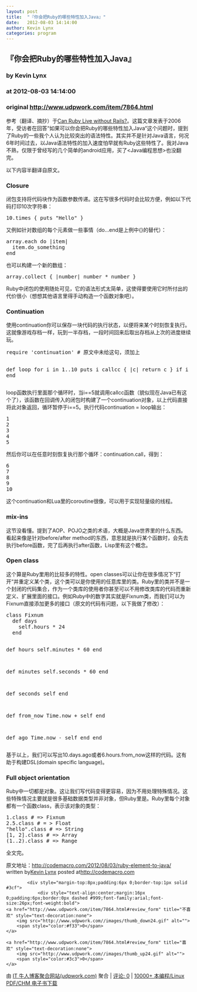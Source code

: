 ```yaml
---
layout: post
title:  "『你会把Ruby的哪些特性加入Java』"
date:   2012-08-03 14:14:00
author: Kevin Lynx
categories: program
---
```


## 『你会把Ruby的哪些特性加入Java』
### by Kevin Lynx
### at 2012-08-03 14:14:00
### original <http://www.udpwork.com/item/7864.html>

<p>参考（翻译、摘抄）于<a href="http://java.sys-con.com/node/251986">Can Ruby Live without Rails?</a>。这篇文章发表于2006年，受访者在回答“如果可以你会把Ruby的哪些特性加入Java“这个问题时，提到了Ruby的一些我个人认为比较突出的语法特性。其实并不是针对Java语言，何况6年时间过去，以Java语法特性的加入速度怕早就有Ruby这些特性了。我对Java不熟，仅限于曾经写的几个简单的android应用，买了&lt;Java编程思想&gt;也没翻完。</p>
<p>以下内容半翻译自原文。</p>
<h3>Closure</h3>
<p>闭包支持将代码块作为函数参数传递。这在写很多代码时会比较方便，例如以下代码打印10次字符串：</p>
<div><pre>10.times { puts &quot;Hello&quot; }
</pre></div>
<p>又例如针对数组的每个元素做一些事情（do…end是上例中{}的替代）：</p>
<div><pre>array.each do |item|
  item.do_something
end
</pre></div>
<p>也可以构建一个新的数组：</p>
<div><pre>array.collect { |number| number * number }
</pre></div>
<p>Ruby中闭包的使用随处可见，它的语法形式太简单，这使得要使用它时所付出的代价很小（想想其他语言里得手动构造一个函数对象吧）。</p>
<h3>Continuation</h3>
<p>使用continuation你可以保存一块代码的执行状态，以便将来某个时刻恢复执行。这就像游戏存档一样，玩到一半存档，一段时间回来后取出存档从上次的进度继续玩。</p>
<div><pre>require 'continuation' # 原文中未给这句，须加上

def loop
  for i in 1..10
    puts i
    callcc { |c| return c } if i == 5
  end
end
</pre></div>
<p>loop函数执行里面那个循环时，当i==5就调用callcc函数（貌似现在Java已有这个了），该函数在回调传入的闭包时构建了一个continuation对象，以上代码直接将此对象返回，循环暂停于i==5。执行代码continuation = loop输出：</p>
<div><pre>1
2
3
4
5
</pre></div>
<p>然后你可以在任意时刻恢复执行那个循环：continuation.call，得到：</p>
<div><pre>6
7
8
9
10
</pre></div>
<p>这个continuation和Lua里的coroutine很像，可以用于实现轻量级的线程。</p>
<h3>mix-ins</h3>
<p>这节没看懂。提到了AOP、POJO之类的术语，大概是Java世界里的什么东西。看起来像是针对before/after method的东西，意思就是执行某个函数时，会先去执行before函数，完了后再执行after函数，Lisp里有这个概念。</p>
<h3>Open class</h3>
<p>这个算是Ruby里用的比较多的特性。open classes可以让你在很多情况下“打开“并重定义某个类，这个类可以是你使用的任意库里的类。Ruby里的类并不是一个封闭的代码集合，作为一个类库的使用者你甚至可以不用修改类库的代码而重新定义、扩展里面的接口。例如Ruby中的数字其实就是Fixnum类，而我们可以为Fixnum直接添加更多的接口（原文的代码有问题，以下我做了修改）：</p>
<div><pre>class Fixnum
  def days
    self.hours * 24
  end

  def hours
    self.minutes * 60
  end

  def minutes
    self.seconds * 60
  end

  def seconds
    self
  end

  def from_now
    Time.now + self
  end

  def ago
    Time.now - self
  end
end
</pre></div>
<p>基于以上，我们可以写出10.days.ago或者6.hours.from_now这样的代码。这有助于构建DSL(domain specific language)。</p>
<h3>Full object orientation</h3>
<p>Ruby中一切都是对象。这让我们写代码变得更容易，因为不用处理特殊情况。这些特殊情况主要就是很多基础数据类型并非对象，但Ruby里是。Ruby里每个对象都有一个函数class，表示该对象的类型：</p>
<div><pre>1.class # =&gt; Fixnum
2.5.class # = &gt; Float
&quot;hello&quot;.class # =&gt; String
[1, 2].class # =&gt; Array
(1..2).class # =&gt; Range
</pre></div>
<p>全文完。</p>
<p>原文地址：<a href="http://codemacro.com/2012/08/03/ruby-element-to-java/">http://codemacro.com/2012/08/03/ruby-element-to-java/</a>
<br>
written by<a href="http://codemacro.com">Kevin Lynx</a> posted at<a href="http://codemacro.com">http://codemacro.com</a></p>

			<div style="margin-top:8px;padding:6px 0;border-top:1px solid #3cf">
				<div style="text-align:center;margin:16px 0;padding:6px;border:0px dashed #999;font-family:arial;font-size:26px;font-weight:bold">
	<a href="http://www.udpwork.com/item/7864.html#review_form" title="不喜欢" style="text-decoration:none">
		<img src="http://www.udpwork.com//images/thumb_down24.gif" alt="">
		<span style="color:#f33">0</span>
	</a>
	   
	<a href="http://www.udpwork.com/item/7864.html#review_form" title="喜欢" style="text-decoration:none">
		<img src="http://www.udpwork.com//images/thumb_up24.gif" alt="">
		<span style="color:#3c3">0</span>
	</a>
</div>				<p>
					由 <a href="http://www.udpwork.com/">IT 牛人博客聚合网站(udpwork.com)</a> 聚合
					|
					<a href="http://www.udpwork.com/item/7864.html#reviews">评论: 0</a>
					|
					<a href="http://book.benegg.com/tag/%E7%BC%96%E7%A8%8B?from=udpwork-feed">10000+ 本编程/Linux PDF/CHM 电子书下载</a>
				</p>
			</div>
